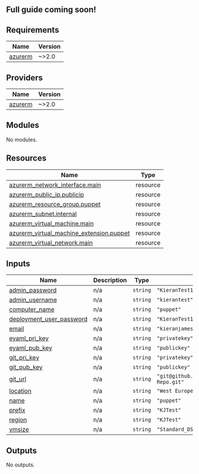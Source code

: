 ## Full guide coming soon!



## Requirements

| Name | Version |
|------|---------|
| <a name="requirement_azurerm"></a> [azurerm](#requirement\_azurerm) | ~>2.0 |

## Providers

| Name | Version |
|------|---------|
| <a name="provider_azurerm"></a> [azurerm](#provider\_azurerm) | ~>2.0 |

## Modules

No modules.

## Resources

| Name | Type |
|------|------|
| [azurerm_network_interface.main](https://registry.terraform.io/providers/hashicorp/azurerm/latest/docs/resources/network_interface) | resource |
| [azurerm_public_ip.publicip](https://registry.terraform.io/providers/hashicorp/azurerm/latest/docs/resources/public_ip) | resource |
| [azurerm_resource_group.puppet](https://registry.terraform.io/providers/hashicorp/azurerm/latest/docs/resources/resource_group) | resource |
| [azurerm_subnet.internal](https://registry.terraform.io/providers/hashicorp/azurerm/latest/docs/resources/subnet) | resource |
| [azurerm_virtual_machine.main](https://registry.terraform.io/providers/hashicorp/azurerm/latest/docs/resources/virtual_machine) | resource |
| [azurerm_virtual_machine_extension.puppet](https://registry.terraform.io/providers/hashicorp/azurerm/latest/docs/resources/virtual_machine_extension) | resource |
| [azurerm_virtual_network.main](https://registry.terraform.io/providers/hashicorp/azurerm/latest/docs/resources/virtual_network) | resource |

## Inputs

| Name | Description | Type | Default | Required |
|------|-------------|------|---------|:--------:|
| <a name="input_admin_password"></a> [admin\_password](#input\_admin\_password) | n/a | `string` | `"KieranTest1"` | no |
| <a name="input_admin_username"></a> [admin\_username](#input\_admin\_username) | n/a | `string` | `"kierantest"` | no |
| <a name="input_computer_name"></a> [computer\_name](#input\_computer\_name) | n/a | `string` | `"puppet"` | no |
| <a name="input_deployment_user_password"></a> [deployment\_user\_password](#input\_deployment\_user\_password) | n/a | `string` | `"KieranTest1"` | no |
| <a name="input_email"></a> [email](#input\_email) | n/a | `string` | `"kieranjames16@yahoo.co.uk"` | no |
| <a name="input_eyaml_pri_key"></a> [eyaml\_pri\_key](#input\_eyaml\_pri\_key) | n/a | `string` | `"privatekey"` | no |
| <a name="input_eyaml_pub_key"></a> [eyaml\_pub\_key](#input\_eyaml\_pub\_key) | n/a | `string` | `"publickey"` | no |
| <a name="input_git_pri_key"></a> [git\_pri\_key](#input\_git\_pri\_key) | n/a | `string` | `"privatekey"` | no |
| <a name="input_git_pub_key"></a> [git\_pub\_key](#input\_git\_pub\_key) | n/a | `string` | `"publickey"` | no |
| <a name="input_git_url"></a> [git\_url](#input\_git\_url) | n/a | `string` | `"git@github.com:KieranJamess/KJ-Repo.git"` | no |
| <a name="input_location"></a> [location](#input\_location) | n/a | `string` | `"West Europe"` | no |
| <a name="input_name"></a> [name](#input\_name) | n/a | `string` | `"puppet"` | no |
| <a name="input_prefix"></a> [prefix](#input\_prefix) | n/a | `string` | `"KJTest"` | no |
| <a name="input_region"></a> [region](#input\_region) | n/a | `string` | `"KJTest"` | no |
| <a name="input_vmsize"></a> [vmsize](#input\_vmsize) | n/a | `string` | `"Standard_DS3_v2"` | no |

## Outputs

No outputs.